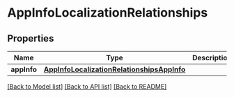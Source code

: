 # AppInfoLocalizationRelationships

## Properties
Name | Type | Description | Notes
------------ | ------------- | ------------- | -------------
**appInfo** | [**AppInfoLocalizationRelationshipsAppInfo**](AppInfoLocalizationRelationshipsAppInfo.md) |  | [optional] 

[[Back to Model list]](../README.md#documentation-for-models) [[Back to API list]](../README.md#documentation-for-api-endpoints) [[Back to README]](../README.md)


